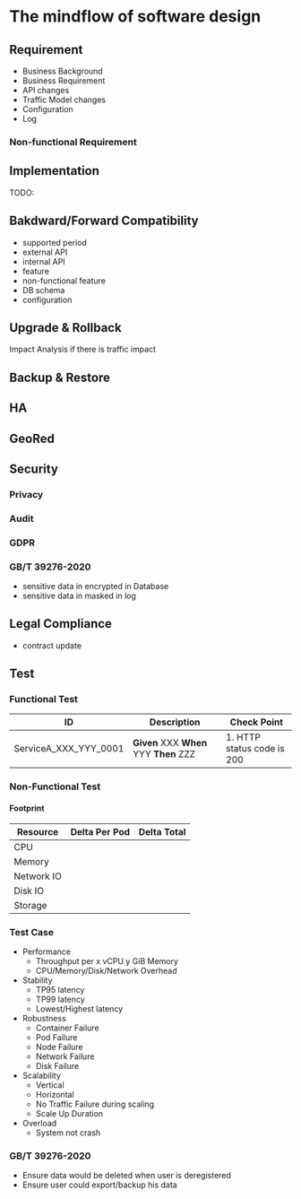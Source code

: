 # The mindflow of software design


## Requirement

* Business Background
* Business Requirement
* API changes
* Traffic Model changes
* Configuration
* Log

### Non-functional Requirement


## Implementation

TODO:

##  Bakdward/Forward Compatibility

* supported period
* external API
* internal API
* feature
* non-functional feature
* DB schema
* configuration

## Upgrade & Rollback
Impact Analysis if there is traffic impact

## Backup & Restore

## HA

## GeoRed


## Security

### Privacy


### Audit
### GDPR

### GB/T 39276-2020
* sensitive data in encrypted in Database
* sensitive data in masked in log

## Legal Compliance

* contract update

## Test

### Functional Test

| ID | Description | Check Point |
|----|-------------|-------------|
| ServiceA_XXX_YYY_0001 | **Given** XXX **When** YYY **Then** ZZZ | 1. HTTP status code is 200 |

### Non-Functional Test


#### Footprint


| Resource   | Delta Per Pod | Delta Total |
|------------|---------------|-------------|
| CPU        |               |             |
| Memory     |               |             |
| Network IO |               |             |
| Disk IO    |               |             |
| Storage    |               |             |


### Test Case

  * Performance
    - Throughput per x vCPU y GiB Memory
    - CPU/Memory/Disk/Network Overhead
  * Stability
    - TP95 latency
    - TP99 latency
    - Lowest/Highest latency
  * Robustness
    - Container Failure
    - Pod Failure
    - Node Failure
    - Network Failure
    - Disk Failure
  * Scalability
    - Vertical
    - Horizontal
    - No Traffic Failure during scaling
    - Scale Up Duration
  * Overload
    - System not crash

### GB/T 39276-2020
* Ensure data would be deleted when user is deregistered
* Ensure user could export/backup his data